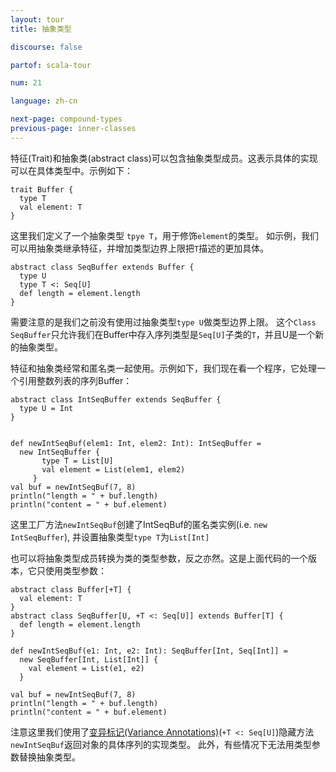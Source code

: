 ```yaml
---
layout: tour
title: 抽象类型

discourse: false

partof: scala-tour

num: 21

language: zh-cn

next-page: compound-types
previous-page: inner-classes
---
```

特征(Trait)和抽象类(abstract class)可以包含抽象类型成员。这表示具体的实现可以在具体类型中。示例如下：
```$scala
trait Buffer {
  type T
  val element: T
}
```
这里我们定义了一个抽象类型 `tpye T`，用于修饰`element`的类型。
如示例，我们可以用抽象类继承特征，并增加类型边界上限把`T`描述的更加具体。
```$scala
abstract class SeqBuffer extends Buffer {
  type U
  type T <: Seq[U]
  def length = element.length
}
```
需要注意的是我们之前没有使用过抽象类型`type U`做类型边界上限。
这个`Class SeqBuffer`只允许我们在Buffer中存入序列类型是`Seq[U]`子类的`T`，并且U是一个新的抽象类型。

特征和抽象类经常和匿名类一起使用。示例如下，我们现在看一个程序，它处理一个引用整数列表的序列Buffer：

```$scala
abstract class IntSeqBuffer extends SeqBuffer {
  type U = Int
}


def newIntSeqBuf(elem1: Int, elem2: Int): IntSeqBuffer =
  new IntSeqBuffer {
       type T = List[U]
       val element = List(elem1, elem2)
     }
val buf = newIntSeqBuf(7, 8)
println("length = " + buf.length)
println("content = " + buf.element)
```

这里工厂方法`newIntSeqBuf`创建了IntSeqBuf的匿名类实例(i.e. `new IntSeqBuffer`),
并设置抽象类型`type T`为`List[Int]`



也可以将抽象类型成员转换为类的类型参数，反之亦然。这是上面代码的一个版本，它只使用类型参数：
```$scala
abstract class Buffer[+T] {
  val element: T
}
abstract class SeqBuffer[U, +T <: Seq[U]] extends Buffer[T] {
  def length = element.length
}

def newIntSeqBuf(e1: Int, e2: Int): SeqBuffer[Int, Seq[Int]] =
  new SeqBuffer[Int, List[Int]] {
    val element = List(e1, e2)
  }

val buf = newIntSeqBuf(7, 8)
println("length = " + buf.length)
println("content = " + buf.element)
```

注意这里我们使用了[变异标记(Variance Annotations)](https://docs.scala-lang.org/zh-cn/tour/variances.html)(`+T <: Seq[U]`)隐藏方法`newIntSeqBuf`返回对象的具体序列的实现类型。
此外，有些情况下无法用类型参数替换抽象类型。
